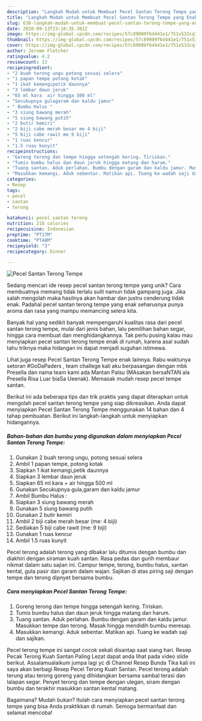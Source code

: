 ```yaml
---
description: "Langkah Mudah untuk Membuat Pecel Santan Terong Tempe yang Enak Banget"
title: "Langkah Mudah untuk Membuat Pecel Santan Terong Tempe yang Enak Banget"
slug: 638-langkah-mudah-untuk-membuat-pecel-santan-terong-tempe-yang-enak-banget
date: 2020-09-13T23:10:35.381Z
image: https://img-global.cpcdn.com/recipes/57c89009f6d441e1/751x532cq70/pecel-santan-terong-tempe-foto-resep-utama.jpg
thumbnail: https://img-global.cpcdn.com/recipes/57c89009f6d441e1/751x532cq70/pecel-santan-terong-tempe-foto-resep-utama.jpg
cover: https://img-global.cpcdn.com/recipes/57c89009f6d441e1/751x532cq70/pecel-santan-terong-tempe-foto-resep-utama.jpg
author: Jerome Fletcher
ratingvalue: 4.2
reviewcount: 13
recipeingredient:
- "2 buah terong ungu potong sesuai selera"
- "1 papan tempe potong kotak"
- "1 ikat kemangipetik daunnya"
- "3 lembar daun jeruk"
- "65 ml kara  air hingga 500 ml"
- "Secukupnya gulagaram dan kaldu jamur"
- " Bumbu Halus "
- "3 siung bawang merah"
- "5 siung bawang putih"
- "2 butir kemiri"
- "2 biji cabe merah besar me 4 biji"
- "5 biji cabe rawit me 9 biji"
- "1 ruas kencur"
- "1.5 ruas kunyit"
recipeinstructions:
- "Goreng terong dan tempe hingga setengah kering. Tiriskan."
- "Tumis bumbu halus dan daun jeruk hingga matang dan harum."
- "Tuang santan. Aduk perlahan. Bumbu dengan garam dan kaldu jamur. Masukkan tempe dan terong. Masak hingga mendidih bumbu meresap."
- "Masukkan kemangi. Aduk sebentar. Matikan api. Tuang ke wadah saji dan sajikan."
categories:
- Resep
tags:
- pecel
- santan
- terong

katakunci: pecel santan terong 
nutrition: 218 calories
recipecuisine: Indonesian
preptime: "PT17M"
cooktime: "PT48M"
recipeyield: "3"
recipecategory: Dinner

---
```



![Pecel Santan Terong Tempe](https://img-global.cpcdn.com/recipes/57c89009f6d441e1/751x532cq70/pecel-santan-terong-tempe-foto-resep-utama.jpg)

Sedang mencari ide resep pecel santan terong tempe yang unik? Cara membuatnya memang tidak terlalu sulit namun tidak gampang juga. Jika salah mengolah maka hasilnya akan hambar dan justru cenderung tidak enak. Padahal pecel santan terong tempe yang enak seharusnya punya aroma dan rasa yang mampu memancing selera kita.

Banyak hal yang sedikit banyak mempengaruhi kualitas rasa dari pecel santan terong tempe, mulai dari jenis bahan, lalu pemilihan bahan segar, hingga cara membuat dan menghidangkannya. Tak perlu pusing kalau mau menyiapkan pecel santan terong tempe enak di rumah, karena asal sudah tahu triknya maka hidangan ini dapat menjadi suguhan istimewa.

Lihat juga resep Pecel Santan Terong Tempe enak lainnya. Rabu waktunya setoran #GoDaPaders , team challege kali aku berpasangan dengan mbk Presella dan nama team kami ada Mantan Palsu (MAsakan bersaNTAN ala Presella Risa Luar biaSa Ueenak). Memasak mudah resep pecel tempe santan.


Berikut ini ada beberapa tips dan trik praktis yang dapat diterapkan untuk mengolah pecel santan terong tempe yang siap dikreasikan. Anda dapat menyiapkan Pecel Santan Terong Tempe menggunakan 14 bahan dan 4 tahap pembuatan. Berikut ini langkah-langkah untuk menyiapkan hidangannya.

<!--inarticleads1-->

##### Bahan-bahan dan bumbu yang digunakan dalam menyiapkan Pecel Santan Terong Tempe:

1. Gunakan 2 buah terong ungu, potong sesuai selera
1. Ambil 1 papan tempe, potong kotak
1. Siapkan 1 ikat kemangi,petik daunnya
1. Siapkan 3 lembar daun jeruk
1. Siapkan 65 ml kara + air hingga 500 ml
1. Gunakan Secukupnya gula,garam dan kaldu jamur
1. Ambil  Bumbu Halus :
1. Siapkan 3 siung bawang merah
1. Gunakan 5 siung bawang putih
1. Gunakan 2 butir kemiri
1. Ambil 2 biji cabe merah besar (me: 4 biji)
1. Sediakan 5 biji cabe rawit (me: 9 biji)
1. Gunakan 1 ruas kencur
1. Ambil 1.5 ruas kunyit


Pecel terong adalah terong yang dibakar lalu ditumis dengan bumbu dan diakhiri dengan siraman kuah santan. Rasa pedas dan gurih membaur nikmat dalam satu sajian ini. Campur tempe, terong, bumbu halus, santan kental, gula pasir dan garam dalam wajan. Sajikan di atas piring saji dengan tempe dan terong dipnyet bersama bumbu. 

<!--inarticleads2-->

##### Cara menyiapkan Pecel Santan Terong Tempe:

1. Goreng terong dan tempe hingga setengah kering. Tiriskan.
1. Tumis bumbu halus dan daun jeruk hingga matang dan harum.
1. Tuang santan. Aduk perlahan. Bumbu dengan garam dan kaldu jamur. Masukkan tempe dan terong. Masak hingga mendidih bumbu meresap.
1. Masukkan kemangi. Aduk sebentar. Matikan api. Tuang ke wadah saji dan sajikan.


Pecel terong tempe ini sangat cocok sekali disantap saat siang hari. Resep Pecak Terong Kuah Santan Paling Lezat dapat anda lihat pada video slide berikut. Assalamualaikum jumpa lagi yc di Channel Resep Bunda Tika kali ini saya akan berbagi Resep Pecel Terong Kuah Santan. Pecel terong adalah terung atau terong goreng yang dihidangkan bersama sambal terasi dan lalapan segar. Penyet terong dan tempe dengan ulegan, siram dengan bumbu dan terakhir masukkan santan kental matang. 

Bagaimana? Mudah bukan? Itulah cara menyiapkan pecel santan terong tempe yang bisa Anda praktikkan di rumah. Semoga bermanfaat dan selamat mencoba!
